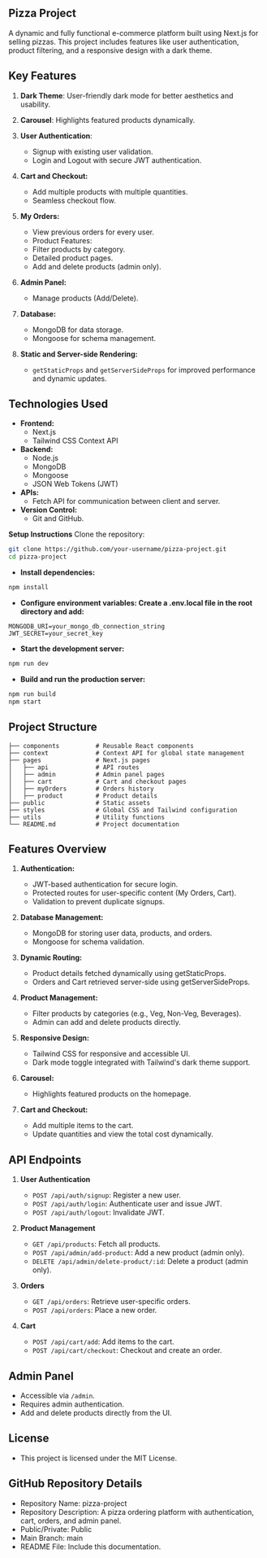 ## Pizza Project
A dynamic and fully functional e-commerce platform built using Next.js for selling pizzas. This project includes features like user authentication, product filtering, and a responsive design with a dark theme.

## Key Features
1. **Dark Theme**: User-friendly dark mode for better aesthetics and usability.

2. **Carousel**: Highlights featured products dynamically.

3. **User Authentication**:
   - Signup with existing user validation.
   - Login and Logout with secure JWT authentication.
4. **Cart and Checkout:**
   - Add multiple products with multiple quantities.
   - Seamless checkout flow.
5. **My Orders:**
   - View previous orders for every user.
   - Product Features:
   - Filter products by category.
   - Detailed product pages.
   - Add and delete products (admin only).
6. **Admin Panel:**
   - Manage products (Add/Delete).
7. **Database:**
   - MongoDB for data storage.
   - Mongoose for schema management.
8. **Static and Server-side Rendering:**
   - `getStaticProps` and `getServerSideProps` for improved performance and dynamic updates.

## Technologies Used

- **Frontend:**
   - Next.js
   - Tailwind CSS
Context API
- **Backend:**
   - Node.js
   - MongoDB
   - Mongoose
   - JSON Web Tokens (JWT)
- **APIs:**
   - Fetch API for communication between client and server.
- **Version Control:**
   - Git and GitHub.

**Setup Instructions**
Clone the repository:

```bash
git clone https://github.com/your-username/pizza-project.git
cd pizza-project
```
- **Install dependencies:**

```bash
npm install
```
- **Configure environment variables: Create a .env.local file in the root directory and add:**
``` env
MONGODB_URI=your_mongo_db_connection_string
JWT_SECRET=your_secret_key
```
- **Start the development server:**

```bash
npm run dev
```
- **Build and run the production server:**

```bash
npm run build
npm start
```
## Project Structure
```
├── components          # Reusable React components
├── context             # Context API for global state management
├── pages               # Next.js pages
│   ├── api             # API routes
│   ├── admin           # Admin panel pages
│   ├── cart            # Cart and checkout pages
│   ├── myOrders        # Orders history
│   ├── product         # Product details
├── public              # Static assets
├── styles              # Global CSS and Tailwind configuration
├── utils               # Utility functions
└── README.md           # Project documentation
```

## Features Overview
 1. **Authentication:**

     - JWT-based authentication for secure login.
     - Protected routes for user-specific content (My Orders, Cart).
     - Validation to prevent duplicate signups.
     
 2. **Database Management:**

     - MongoDB for storing user data, products, and orders.
     - Mongoose for schema validation.
     
3. **Dynamic Routing:**

     - Product details fetched dynamically using getStaticProps.
     - Orders and Cart retrieved server-side using getServerSideProps.

4. **Product Management:**

     - Filter products by categories (e.g., Veg, Non-Veg, Beverages).
     - Admin can add and delete products directly.
       
5. **Responsive Design:**

     - Tailwind CSS for responsive and accessible UI.
     - Dark mode toggle integrated with Tailwind's dark theme support.
       
6. **Carousel:**
 
     - Highlights featured products on the homepage.
   
7. **Cart and Checkout:**

     - Add multiple items to the cart.
     - Update quantities and view the total cost dynamically.

## API Endpoints

1. **User Authentication**

     - `POST /api/auth/signup`: Register a new user.
     - `POST /api/auth/login`: Authenticate user and issue JWT.
     - `POST /api/auth/logout`: Invalidate JWT.
       
2. **Product Management**

     - `GET /api/products`: Fetch all products.
     - `POST /api/admin/add-product`: Add a new product (admin only).
     - `DELETE /api/admin/delete-product/:id`: Delete a product (admin only).
       
3. **Orders**

     - `GET /api/orders`: Retrieve user-specific orders.
     - `POST /api/orders`: Place a new order.
       
4. **Cart**

     - `POST /api/cart/add`: Add items to the cart.
     - `POST /api/cart/checkout`: Checkout and create an order.

## Admin Panel
   - Accessible via `/admin`.
   - Requires admin authentication.
   - Add and delete products directly from the UI.

## License
   - This project is licensed under the MIT License.

## GitHub Repository Details
   - Repository Name: pizza-project
   - Repository Description: A pizza ordering platform with authentication, cart, orders, and admin panel.
   - Public/Private: Public
   - Main Branch: main
   - README File: Include this documentation. 
